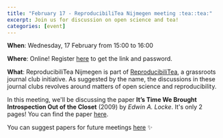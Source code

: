 ```yaml
---
title: "February 17 - ReproducibiliTea Nijmegen meeting :tea::tea:"
excerpt: Join us for discussion on open science and tea!
categories: [event]
---
```


**When**: Wednesday, 17 February from 15:00 to 16:00

**Where**: Online! Register [here](https://forms.gle/yWkEznaJthfryYAM6) to get the link and password.

**What**: ReproducibiliTea Nijmegen is part of [ReproducibiliTea](https://reproducibilitea.org/), a grassroots journal club initiative.
As suggested by the name, the discussions in these journal clubs revolves around matters of open science and reproducibility.

In this meeting, we'll be discussing the paper **It’s Time We Brought Introspection Out of the Closet** (2009) by _Edwin A. Locke_. It's only 2 pages!
You can find the paper [here](https://journals.sagepub.com/doi/pdf/10.1111/j.1745-6924.2009.01090.x).

You can suggest papers for future meetings [here](https://docs.google.com/spreadsheets/d/1efHsgzEu9OqKNRk9EARDNL3gBfsPNRgbdt7-PhfWS-U/edit#gid=350301351) :sparkles:
